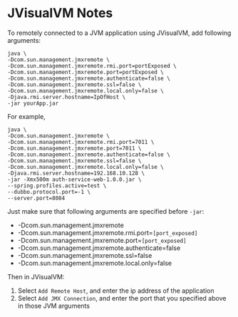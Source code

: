 # JVisualVM Notes

To remotely connected to a JVM application using JVisualVM, add following arguments:

```
java \
-Dcom.sun.management.jmxremote \ 
-Dcom.sun.management.jmxremote.rmi.port=portExposed \ 
-Dcom.sun.management.jmxremote.port=portExposed \ 
-Dcom.sun.management.jmxremote.authenticate=false \
-Dcom.sun.management.jmxremote.ssl=false \ 
-Dcom.sun.management.jmxremote.local.only=false \ 
-Djava.rmi.server.hostname=IpOfHost \
-jar yourApp.jar
```

For example, 

```
java \
-Dcom.sun.management.jmxremote \
-Dcom.sun.management.jmxremote.rmi.port=7011 \
-Dcom.sun.management.jmxremote.port=7011 \
-Dcom.sun.management.jmxremote.authenticate=false \
-Dcom.sun.management.jmxremote.ssl=false \
-Dcom.sun.management.jmxremote.local.only=false \
-Djava.rmi.server.hostname=192.168.10.128 \
-jar -Xmx500m auth-service-web-1.0.0.jar \
--spring.profiles.active=test \
--dubbo.protocol.port=-1 \
--server.port=8084
```

Just make sure that following arguments are specified before `-jar`:

- -Dcom.sun.management.jmxremote
- -Dcom.sun.management.jmxremote.rmi.port=`[port_exposed]`
- -Dcom.sun.management.jmxremote.port=`[port_exposed]`
- -Dcom.sun.management.jmxremote.authenticate=false
- -Dcom.sun.management.jmxremote.ssl=false
- -Dcom.sun.management.jmxremote.local.only=false 

Then in JVisualVM: 

1. Select `Add Remote Host`, and enter the ip address of the application
2. Select `Add JMX Connection`, and enter the port that you specified above in those JVM arguments

